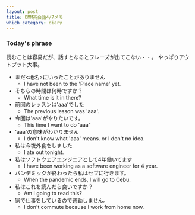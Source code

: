 ```yaml
---
layout: post
title: DMM英会話4/7メモ
which_category: diary
---
```


### Today's phrase
読むことは容易だが、話すとなるとフレーズが出てこない・・。
やっぱりアウトプット大事。

- まだ<地名>にいったことがありません
  - I have not been to the 'Place name' yet.
- そちらの時間は何時ですか？
  - What time is it in there?
- 前回のレッスンは'aaa'でした
  - The previous lesson was 'aaa'.
- 今回は'aaa'がやりたいです。
  - This time I want to do 'aaa'
- 'aaa'の意味がわかりません
  - I don't know what 'aaa' means. or I don't no idea.
- 私は今夜外食をしました
  - I ate out tonight. 
- 私はソフトウェアエンジニアとして4年働いてます
  - I have been working as a software engineer for 4 year.
- パンデミックが終わったら私はセブに行きます。
  - When the pandemic ends, I will go to Cebu.
- 私はこれを読んだら良いですか？
  - Am I going to read this?
- 家で仕事をしているので通勤しません。
  - I don't commute because I work from home now.


